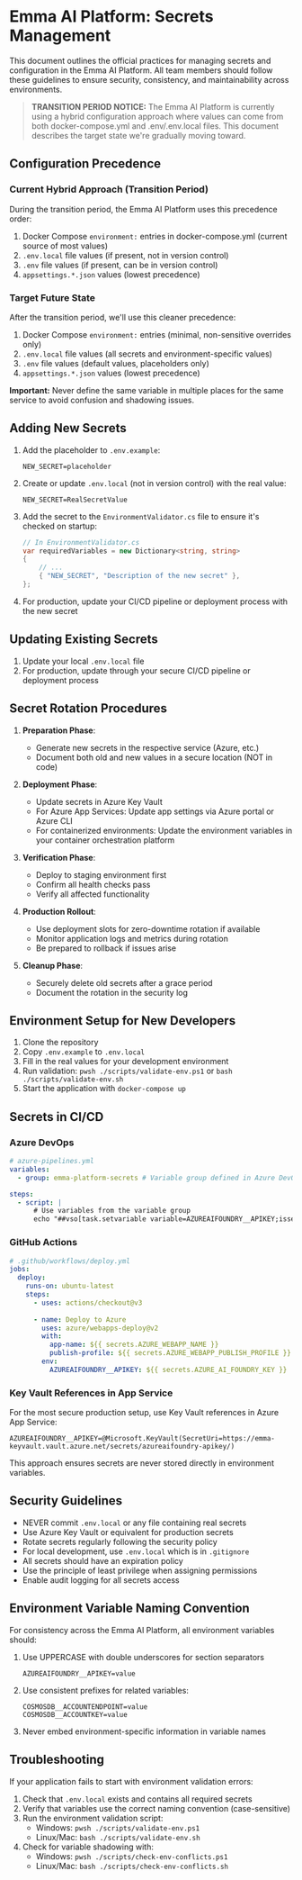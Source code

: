 # Emma AI Platform: Secrets Management

This document outlines the official practices for managing secrets and configuration in the Emma AI Platform. All team members should follow these guidelines to ensure security, consistency, and maintainability across environments.

> **TRANSITION PERIOD NOTICE:** The Emma AI Platform is currently using a hybrid configuration approach where values can come from both docker-compose.yml and .env/.env.local files. This document describes the target state we're gradually moving toward.

## Configuration Precedence

### Current Hybrid Approach (Transition Period)

During the transition period, the Emma AI Platform uses this precedence order:

1. Docker Compose `environment:` entries in docker-compose.yml (current source of most values)
2. `.env.local` file values (if present, not in version control)
3. `.env` file values (if present, can be in version control)
4. `appsettings.*.json` values (lowest precedence)

### Target Future State

After the transition period, we'll use this cleaner precedence:

1. Docker Compose `environment:` entries (minimal, non-sensitive overrides only)
2. `.env.local` file values (all secrets and environment-specific values)
3. `.env` file values (default values, placeholders only)
4. `appsettings.*.json` values (lowest precedence)

**Important:** Never define the same variable in multiple places for the same service to avoid confusion and shadowing issues.

## Adding New Secrets

1. Add the placeholder to `.env.example`:
   ```
   NEW_SECRET=placeholder
   ```

2. Create or update `.env.local` (not in version control) with the real value:
   ```
   NEW_SECRET=RealSecretValue
   ```

3. Add the secret to the `EnvironmentValidator.cs` file to ensure it's checked on startup:
   ```csharp
   // In EnvironmentValidator.cs
   var requiredVariables = new Dictionary<string, string>
   {
       // ...
       { "NEW_SECRET", "Description of the new secret" },
   };
   ```

4. For production, update your CI/CD pipeline or deployment process with the new secret

## Updating Existing Secrets

1. Update your local `.env.local` file
2. For production, update through your secure CI/CD pipeline or deployment process

## Secret Rotation Procedures

1. **Preparation Phase**:
   - Generate new secrets in the respective service (Azure, etc.)
   - Document both old and new values in a secure location (NOT in code)

2. **Deployment Phase**:
   - Update secrets in Azure Key Vault 
   - For Azure App Services: Update app settings via Azure portal or Azure CLI
   - For containerized environments: Update the environment variables in your container orchestration platform

3. **Verification Phase**:
   - Deploy to staging environment first
   - Confirm all health checks pass
   - Verify all affected functionality

4. **Production Rollout**:
   - Use deployment slots for zero-downtime rotation if available
   - Monitor application logs and metrics during rotation
   - Be prepared to rollback if issues arise

5. **Cleanup Phase**:
   - Securely delete old secrets after a grace period
   - Document the rotation in the security log

## Environment Setup for New Developers

1. Clone the repository
2. Copy `.env.example` to `.env.local`
3. Fill in the real values for your development environment
4. Run validation: `pwsh ./scripts/validate-env.ps1` or `bash ./scripts/validate-env.sh`
5. Start the application with `docker-compose up`

## Secrets in CI/CD

### Azure DevOps

```yaml
# azure-pipelines.yml
variables:
  - group: emma-platform-secrets # Variable group defined in Azure DevOps

steps:
  - script: |
      # Use variables from the variable group
      echo "##vso[task.setvariable variable=AZUREAIFOUNDRY__APIKEY;issecret=true]$(AZURE_AI_FOUNDRY_KEY)"
```

### GitHub Actions

```yaml
# .github/workflows/deploy.yml
jobs:
  deploy:
    runs-on: ubuntu-latest
    steps:
      - uses: actions/checkout@v3
      
      - name: Deploy to Azure
        uses: azure/webapps-deploy@v2
        with:
          app-name: ${{ secrets.AZURE_WEBAPP_NAME }}
          publish-profile: ${{ secrets.AZURE_WEBAPP_PUBLISH_PROFILE }}
        env:
          AZUREAIFOUNDRY__APIKEY: ${{ secrets.AZURE_AI_FOUNDRY_KEY }}
```

### Key Vault References in App Service

For the most secure production setup, use Key Vault references in Azure App Service:

```
AZUREAIFOUNDRY__APIKEY=@Microsoft.KeyVault(SecretUri=https://emma-keyvault.vault.azure.net/secrets/azureaifoundry-apikey/)
```

This approach ensures secrets are never stored directly in environment variables.

## Security Guidelines

- NEVER commit `.env.local` or any file containing real secrets
- Use Azure Key Vault or equivalent for production secrets
- Rotate secrets regularly following the security policy
- For local development, use `.env.local` which is in `.gitignore`
- All secrets should have an expiration policy
- Use the principle of least privilege when assigning permissions
- Enable audit logging for all secrets access

## Environment Variable Naming Convention

For consistency across the Emma AI Platform, all environment variables should:

1. Use UPPERCASE with double underscores for section separators
   ```
   AZUREAIFOUNDRY__APIKEY=value
   ```

2. Use consistent prefixes for related variables:
   ```
   COSMOSDB__ACCOUNTENDPOINT=value
   COSMOSDB__ACCOUNTKEY=value
   ```

3. Never embed environment-specific information in variable names

## Troubleshooting

If your application fails to start with environment validation errors:

1. Check that `.env.local` exists and contains all required secrets
2. Verify that variables use the correct naming convention (case-sensitive)
3. Run the environment validation script:
   - Windows: `pwsh ./scripts/validate-env.ps1`
   - Linux/Mac: `bash ./scripts/validate-env.sh`
4. Check for variable shadowing with:
   - Windows: `pwsh ./scripts/check-env-conflicts.ps1`
   - Linux/Mac: `bash ./scripts/check-env-conflicts.sh`
